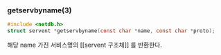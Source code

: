 ### getservbyname(3)
```c
#include <netdb.h>
struct servent *getservbyname(const char *name, const char *proto);
```
해당 name 가진 서비스명의 [[servent 구조체]] 를 반환한다.